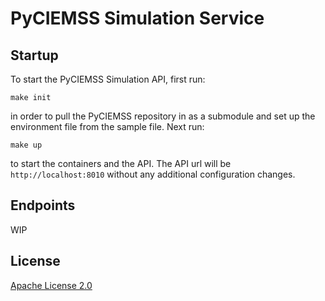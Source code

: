 # PyCIEMSS Simulation Service

## Startup

To start the PyCIEMSS Simulation API, first run: 

`make init`

in order to pull the PyCIEMSS repository in as a submodule and set up the environment file from the sample file. Next run:

`make up`

to start the containers and the API. The API url will be `http://localhost:8010` without any additional configuration changes.

## Endpoints

WIP


## License

[Apache License 2.0](LICENSE)
